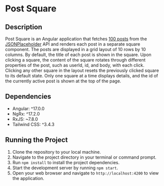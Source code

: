 # Post Square

## Description
Post Square is an Angular application that fetches [100 posts](https://jsonplaceholder.typicode.com/posts) from the [JSONPlaceholder](https://jsonplaceholder.typicode.com/) API and renders each post in a separate square component. The posts are displayed in a grid layout of 10 rows by 10 columns. By default, the title of each post is shown in the square. Upon clicking a square, the content of the square rotates through different properties of the post, such as userId, id, and body, with each click. Clicking any other square in the layout resets the previously clicked square to its default state. Only one square at a time displays details, and the id of the currently active post is shown at the top of the page.

## Dependencies
- Angular: ^17.0.0
- NgRx: ^17.2.0
- RxJS: ~7.8.0
- Tailwind CSS: ^3.4.3

## Running the Project
1. Clone the repository to your local machine.
2. Navigate to the project directory in your terminal or command prompt.
3. Run `npm install` to install the project dependencies.
4. Start the development server by running `npm start`.
5. Open your web browser and navigate to `http://localhost:4200` to view the application.
